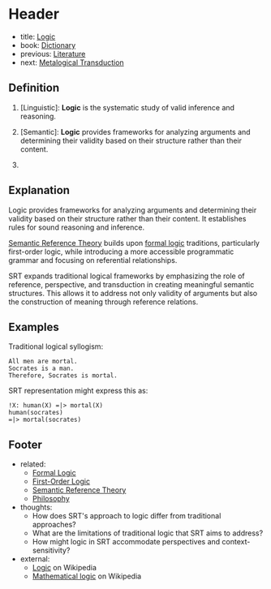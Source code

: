 # Header
- title: [Logic](logic.md)
- book: [Dictionary](.dictionary.md)
- previous: [Literature](literature.md)
- next: [Metalogical Transduction](metalogical-transduction.md)

## Definition

1. [Linguistic]: **Logic** is the systematic study of valid inference and reasoning.

2. [Semantic]: **Logic** provides frameworks for analyzing arguments and determining their validity based on their structure rather than their content.

3. [Formal]: {TBD}

## Explanation

Logic provides frameworks for analyzing arguments and determining their validity based on their structure rather than their content. It establishes rules for sound reasoning and inference.

[Semantic Reference Theory](semantic-reference-theory.md) builds upon [formal logic](formal-logic.md) traditions, particularly first-order logic, while introducing a more accessible programmatic grammar and focusing on referential relationships.

SRT expands traditional logical frameworks by emphasizing the role of reference, perspective, and transduction in creating meaningful semantic structures. This allows it to address not only validity of arguments but also the construction of meaning through reference relations.

## Examples

Traditional logical syllogism:
```
All men are mortal.
Socrates is a man.
Therefore, Socrates is mortal.
```

SRT representation might express this as:
```
!X: human(X) =|> mortal(X)
human(socrates)
=|> mortal(socrates)
```

## Footer
- related:
  - [Formal Logic](formal-logic.md)
  - [First-Order Logic](first-order-logic.md)
  - [Semantic Reference Theory](semantic-reference-theory.md)
  - [Philosophy](philosophy.md)
- thoughts:
  - How does SRT's approach to logic differ from traditional approaches?
  - What are the limitations of traditional logic that SRT aims to address?
  - How might logic in SRT accommodate perspectives and context-sensitivity?
- external:
  - [Logic](https://en.wikipedia.org/wiki/Logic) on Wikipedia
  - [Mathematical logic](https://en.wikipedia.org/wiki/Mathematical_logic) on Wikipedia